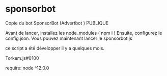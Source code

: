 # sponsorbot
Copie du bot SponsorBot (Advertbot ) PUBLIQUE

Avant de lancer, installez les node_modules ( npm i )
Ensuite, configurez le config.json.
Vous pouvez maintenant lancer le sponsorbot.js

ce script a été développer il y a quelques mois.

Torkem.js#0100

require:
node ^12.0.0
